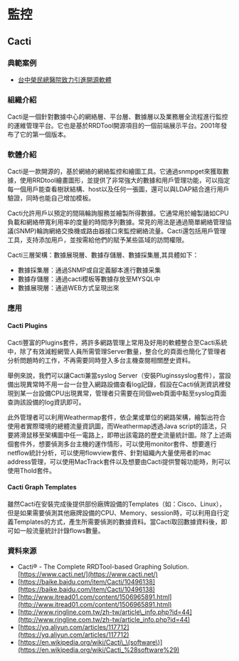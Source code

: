 # **監控**

## **Cacti**

### 典範案例

* [台中榮民總醫院致力引進開源軟體](//dian-fan-an-li/vghtc.md)

### 組織介紹

Cacti是一個針對數據中心的網絡層、平台層、數據層以及業務層全流程進行監控的運維管理平台。它也是基於RRDTool開源項目的一個前端展示平台。2001年發布了它的第一個版本。

### 軟體介紹

Cacti是一款開源的，基於網絡的網絡監控和繪圖工具。它通過snmpget來獲取數據，使用RRDtool繪畫圖形，並提供了非常強大的數據和用戶管理功能，可以指定每一個用戶能查看樹狀結構、host以及任何一張圖，還可以與LDAP結合進行用戶驗證，同時也能自己增加模板。

Cacti允許用戶以預定的間隔輪詢服務並繪製所得數據。它通常用於繪製諸如CPU負載和網絡帶寬利用率的度量的時間序列數據。常見的用法是通過簡單網絡管理協議\(SNMP\)輪詢網絡交換機或路由器接口來監控網絡流量。Cacti還包括用戶管理工具，支持添加用戶，並按需給他們的賦予某些區域的訪問權限。

Cacti三層架構：數據展現層、數據存儲層、數據採集層,其具體如下：

* 數據採集層：通過SNMP或自定義腳本進行數據采集
* 數據存儲層：通過cacti模板等數據存放至MYSQL中
* 數據展現層：通過WEB方式呈現出來

### 應用

#### Cacti Plugins

Cacti豐富的Plugins套件，將許多網路管理上常用及好用的軟體整合至Cacti系統中，除了有效減輕網管人員所需管理Server數量，整合化的頁面也簡化了管理者分析問題時的工作，不再需要同時登入多台主機查閱相關歷史資料。

舉例來說，我們可以讓Cacti兼當syslog Server（安裝Pluginssyslog套件），當設備出現異常時不用一台一台登入網路設備查看log記錄，假設在Cacti偵測資訊裡發現到某一台設備CPU出現異常，管理者只需要在同個web頁面中點至syslog頁面查詢該設備的log資訊即可。

此外管理者可以利用Weathermap套件，依企業或單位的網路架構，繪製出符合使用者實際環境的總體流量資訊圖，而Weathermap透過Java script的語法，只要將滑鼠移至架構圖中任一電路上，即帶出該電路的歷史流量統計圖。除了上述兩個套件外，想要偵測多台主機的運作情形，可以使用monitor套件、想要進行netflow統計分析，可以使用flowview套件、針對組織內大量使用者的mac address管理，可以使用MacTrack套件以及想要由Cacti提供警報功能時，則可以使用Thold套件。

#### Cacti Graph Templates

雖然Cacti在安裝完成後提供部份廠牌設備的Templates（如：Cisco、Linux），但是如果需要偵測其他廠牌設備的CPU、Memory、session時，可以利用自行定義Templates的方式，產生所需要偵測的數據資料。當Cacti取回數據資料後，即可如一般流量統計計錄flows數量。

### 資料來源

* Cacti® - The Complete RRDTool-based Graphing Solution. [https://www.cacti.net/](https://www.cacti.net/)
* [https://baike.baidu.com/item/Cacti/10496138](https://baike.baidu.com/item/Cacti/10496138)
* [http://www.itread01.com/content/1506965891.html](http://www.itread01.com/content/1506965891.html)
* [http://www.ringline.com.tw/zh-tw/article\_info.php?id=44](http://www.ringline.com.tw/zh-tw/article_info.php?id=44)
* [https://yq.aliyun.com/articles/117712](https://yq.aliyun.com/articles/117712)
* [https://en.wikipedia.org/wiki/Cacti\_\(software\)](https://en.wikipedia.org/wiki/Cacti_%28software%29)



